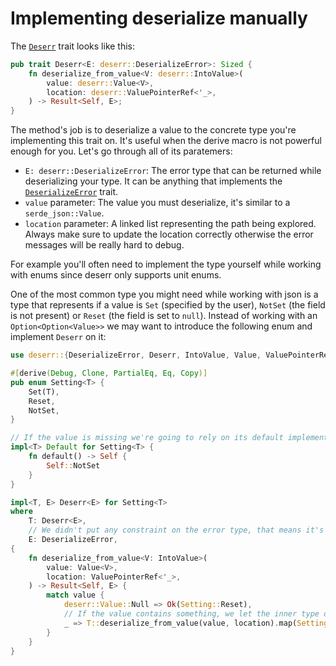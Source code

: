 # Implementing deserialize manually

The [`Deserr`](https://docs.rs/deserr/latest/deserr/trait.Deserr.html) trait looks like this:

```rust
pub trait Deserr<E: deserr::DeserializeError>: Sized {
    fn deserialize_from_value<V: deserr::IntoValue>(
        value: deserr::Value<V>,
        location: deserr::ValuePointerRef<'_>,
    ) -> Result<Self, E>;
}
```

The method's job is to deserialize a value to the concrete type you're implementing this trait on.
It's useful when the derive macro is not powerful enough for you.
Let's go through all of its paratemers:
- `E: deserr::DeserializeError`: The error type that can be returned while deserializing your type. It can be anything that implements the [`DeserializeError`](https://docs.rs/deserr/latest/deserr/trait.DeserializeError.html) trait.
- `value` parameter: The value you must deserialize, it's similar to a `serde_json::Value`.
- `location` parameter: A linked list representing the path being explored. Always make sure to update the location correctly otherwise the error messages will be really hard to debug.

For example you'll often need to implement the type yourself while working with enums since deserr
only supports unit enums.

One of the most common type you might need while working with json is a type that represents if a value
is `Set` (specified by the user), `NotSet` (the field is not present) or `Reset` (the field is set to `null`).
Instead of working with an `Option<Option<Value>>` we may want to introduce the following enum and implement `Deserr` on it:
```rust
use deserr::{DeserializeError, Deserr, IntoValue, Value, ValuePointerRef};

#[derive(Debug, Clone, PartialEq, Eq, Copy)]
pub enum Setting<T> {
    Set(T),
    Reset,
    NotSet,
}

// If the value is missing we're going to rely on its default implementation of `NotSet`.
impl<T> Default for Setting<T> {
    fn default() -> Self {
        Self::NotSet
    }
}

impl<T, E> Deserr<E> for Setting<T>
where
    T: Deserr<E>,
    // We didn't put any constraint on the error type, that means it's up to the caller to decide the type of errors to return
    E: DeserializeError,
{
    fn deserialize_from_value<V: IntoValue>(
        value: Value<V>,
        location: ValuePointerRef<'_>,
    ) -> Result<Self, E> {
        match value {
            deserr::Value::Null => Ok(Setting::Reset),
            // If the value contains something, we let the inner type deserialize it
            _ => T::deserialize_from_value(value, location).map(Setting::Set),
        }
    }
}
```
